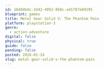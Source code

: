 ```yaml
---
id: 16d94b4c-3d42-4952-858c-ad1787e89295
blueprint: games
title: Metal Gear Solid V: The Phantom Pain
platform: playstation-3
genre:
  - action-adventure
digital: false
physical: true
guide: false
pending: false
posted: 2016-01-24
slug: metal-gear-solid-v-the-phantom-pain
---
```

